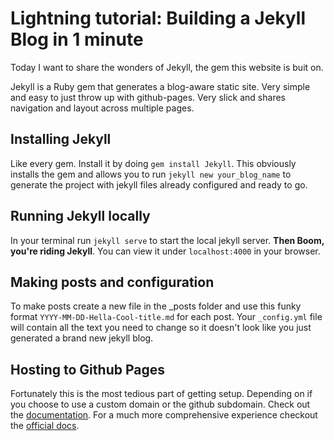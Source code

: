 # Lightning tutorial: Building a Jekyll Blog in 1 minute
Today I want to share the wonders of Jekyll, the gem this website is buit on.  

Jekyll is a Ruby gem that generates a blog-aware static site. Very simple and easy to just throw up with github-pages. Very slick and shares navigation and layout across multiple pages.
## Installing Jekyll
Like every gem. Install it by doing `gem install Jekyll`. This obviously installs the gem and allows you to run `jekyll new your_blog_name` to generate the project with jekyll files already configured and ready to go.
## Running Jekyll locally
In your terminal run `jekyll serve` to start the local jekyll server. __Then Boom, you're riding Jekyll__. You can view it under `localhost:4000` in your browser.
## Making posts and configuration
To make posts create a new file in the _posts folder and use this funky format `YYYY-MM-DD-Hella-Cool-title.md` for each post. Your `_config.yml` file will contain all the text you need to change so it doesn't look like you just generated a brand new jekyll blog.
## Hosting to Github Pages
Fortunately this is the most tedious part of getting setup. Depending on if you choose to use a custom domain or the github subdomain. Check out the [documentation](https://jekyllrb.com/docs/github-pages/). For a much more comprehensive experience checkout the [official docs](https://jekyllrb.com/docs/home/).  
